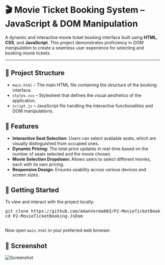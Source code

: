  <h1>🎬 <strong>Movie Ticket Booking System – JavaScript & DOM Manipulation</strong></h1>

  <p>
    A dynamic and interactive movie ticket booking interface built using <strong>HTML</strong>, <strong>CSS</strong>, and <strong>JavaScript</strong>. 
    This project demonstrates proficiency in <em>DOM manipulation</em> to create a seamless user experience for selecting and booking movie tickets.
  </p>

  <hr>

  <h2>📁 Project Structure</h2>
  <ul>
    <li><code>main.html</code> – The main HTML file containing the structure of the booking interface.</li>
    <li><code>styles.css</code> – Stylesheet that defines the visual aesthetics of the application.</li>
    <li><code>script.js</code> – JavaScript file handling the interactive functionalities and DOM manipulations.</li>
  </ul>

  <h2>🎨 Features</h2>
  <ul>
    <li><strong>Interactive Seat Selection:</strong> Users can select available seats, which are visually distinguished from occupied ones.</li>
    <li><strong>Dynamic Pricing:</strong> The total price updates in real-time based on the number of seats selected and the movie chosen.</li>
    <li><strong>Movie Selection Dropdown:</strong> Allows users to select different movies, each with its own pricing.</li>
    <li><strong>Responsive Design:</strong> Ensures usability across various devices and screen sizes.</li>
  </ul>

  <h2>🚀 Getting Started</h2>
  <p>To view and interact with the project locally:</p>
  <pre>
git clone https://github.com/AmanVerma003/P2-MovieTicketBooking-JsDom.git
cd P2-MovieTicketBooking-JsDom
  </pre>
  <p>Now open <code>main.html</code> in your preferred web browser.</p>

  <h2>📸 Screenshot</h2>
  <p>
    <img src="https://github.com/user-attachments/assets/346f8139-ce40-4669-822d-83ee3de8acb5" alt="Screenshot">
  </p> 
